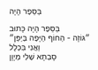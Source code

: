 בַּסֵּפֶר הָיָה

בַּסֵּפֶר הָיָה כָּתוּב\
״גּוֹזָה - הַחוֹף הַיָּפֶה בְּיַפַּן״\
וַאֲנִי בִּכְלָל\
סָבְתָא שֶׁלִּי מְיָוָן
